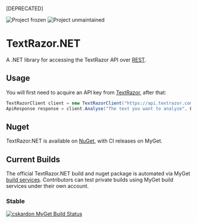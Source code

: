 [DEPRECATED]

![Project frozen](https://img.shields.io/badge/status-frozen-blue.png) ![Project unmaintained](https://img.shields.io/badge/project-unmaintained-red.svg)

# TextRazor.NET

A .NET library for accessing the TextRazor API over [REST](https://www.textrazor.com/docs/rest).

## Usage

You will first need to acquire an API key from [TextRazor](https://www.textrazor.com/), after that:

```c#
TextRazorClient client = new TextRazorClient("https://api.textrazor.com", "YOUR_API_KEY");
ApiResponse response = client.Analyse("The text you want to analyze", ExtractorTypes.Entities | ExtractorTypes.Entailments);
```

## Nuget

TextRazor.NET is available on [NuGet](https://www.nuget.org/packages/TextRazor.NET/), with CI releases on MyGet.


## Current Builds
The official TextRazor.NET build and nuget package is automated via MyGet [build services](http://docs.myget.org/docs/reference/build-services). Contributors can test private builds using MyGet build services under their own account.

### Stable
[![cskardon MyGet Build Status](https://www.myget.org/BuildSource/Badge/cskardon?identifier=a58db3b2-bfa6-4289-a5dd-9d85e1d619a4)](https://www.myget.org/)
